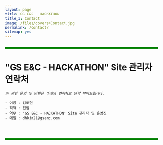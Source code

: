 ```yaml
---
layout: page
title: GS E&C - HACKATHON　
title_1: Contact
image: /files/covers/Contact.jpg
permalink: /Contact/
sitemap: yes
---
```


<hr style="height:5px; border-width:0; background-color:green; margin: 2em 0;">

# "GS E&C - HACKATHON" Site 관리자 연락처 #

_`※ 관련 문의 및 민원은 아래의 연락처로 연락 부탁드립니다.`_

	- 이름 : 김도현
	- 직책 : 전임
	- 역무 : "GS E&C - HACKATHON" Site 관리자 및 운영진
	- 메일 : dhkim21@gsenc.com

<br>

<hr style="height:5px; border-width:0; background-color:green; margin: 2em 0;">


